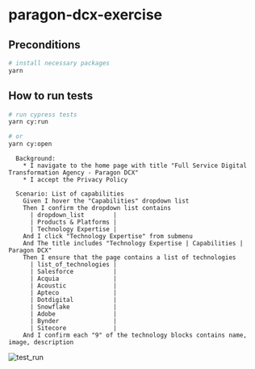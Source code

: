 # paragon-dcx-exercise

## Preconditions

```bash
# install necessary packages
yarn
```

## How to run tests

```bash
# run cypress tests
yarn cy:run

# or
yarn cy:open
```

```gherkin
  Background:
    * I navigate to the home page with title "Full Service Digital Transformation Agency - Paragon DCX"
    * I accept the Privacy Policy

  Scenario: List of capabilities
    Given I hover the "Capabilities" dropdown list
    Then I confirm the dropdown list contains
      | dropdown_list        |
      | Products & Platforms |
      | Technology Expertise |
    And I click "Technology Expertise" from submenu
    And The title includes "Technology Expertise | Capabilities | Paragon DCX"
    Then I ensure that the page contains a list of technologies
      | list_of_technologies |
      | Salesforce           |
      | Acquia               |
      | Acoustic             |
      | Apteco               |
      | Dotdigital           |
      | Snowflake            |
      | Adobe                |
      | Bynder               |
      | Sitecore             |
    And I confirm each "9" of the technology blocks contains name, image, description

```

![test_run](https://user-images.githubusercontent.com/41780000/221149004-d0c1fdf0-4203-43a7-9131-b79f4aac2fcc.png)

